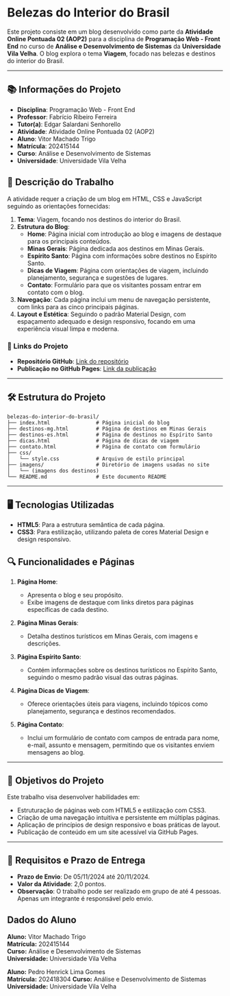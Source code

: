 # Belezas do Interior do Brasil

Este projeto consiste em um blog desenvolvido como parte da **Atividade Online Pontuada 02 (AOP2)** para a disciplina de **Programação Web - Front End** no curso de **Análise e Desenvolvimento de Sistemas** da **Universidade Vila Velha**. O blog explora o tema **Viagem**, focado nas belezas e destinos do interior do Brasil.

---

## 📚 Informações do Projeto

- **Disciplina**: Programação Web - Front End
- **Professor**: Fabrício Ribeiro Ferreira
- **Tutor(a)**: Edgar Salardani Senhorello
- **Atividade**: Atividade Online Pontuada 02 (AOP2)
- **Aluno**: Vitor Machado Trigo
- **Matrícula**: 202415144
- **Curso**: Análise e Desenvolvimento de Sistemas
- **Universidade**: Universidade Vila Velha

## 📝 Descrição do Trabalho

A atividade requer a criação de um blog em HTML, CSS e JavaScript seguindo as orientações fornecidas:

1. **Tema**: Viagem, focando nos destinos do interior do Brasil.
2. **Estrutura do Blog**:
    - **Home**: Página inicial com introdução ao blog e imagens de destaque para os principais conteúdos.
    - **Minas Gerais**: Página dedicada aos destinos em Minas Gerais.
    - **Espírito Santo**: Página com informações sobre destinos no Espírito Santo.
    - **Dicas de Viagem**: Página com orientações de viagem, incluindo planejamento, segurança e sugestões de lugares.
    - **Contato**: Formulário para que os visitantes possam entrar em contato com o blog.
3. **Navegação**: Cada página inclui um menu de navegação persistente, com links para as cinco principais páginas.
4. **Layout e Estética**: Seguindo o padrão Material Design, com espaçamento adequado e design responsivo, focando em uma experiência visual limpa e moderna.

### 🔗 Links do Projeto

- **Repositório GitHub**: [Link do repositório](#)
- **Publicação no GitHub Pages**: [Link da publicação](#)

---

## 🛠 Estrutura do Projeto

```plaintext
belezas-do-interior-do-brasil/
├── index.html               # Página inicial do blog
├── destinos-mg.html         # Página de destinos em Minas Gerais
├── destinos-es.html         # Página de destinos no Espírito Santo
├── dicas.html               # Página de dicas de viagem
├── contato.html             # Página de contato com formulário
├── css/
│   └── style.css            # Arquivo de estilo principal
├── imagens/                 # Diretório de imagens usadas no site
│   └── (imagens dos destinos)
└── README.md                # Este documento README
```


---

## 🖥️ Tecnologias Utilizadas

- **HTML5**: Para a estrutura semântica de cada página.
- **CSS3**: Para estilização, utilizando paleta de cores Material Design e design responsivo.

## 🔍 Funcionalidades e Páginas

1. **Página Home**:
    - Apresenta o blog e seu propósito.
    - Exibe imagens de destaque com links diretos para páginas específicas de cada destino.

2. **Página Minas Gerais**:
    - Detalha destinos turísticos em Minas Gerais, com imagens e descrições.

3. **Página Espírito Santo**:
    - Contém informações sobre os destinos turísticos no Espírito Santo, seguindo o mesmo padrão visual das outras páginas.

4. **Página Dicas de Viagem**:
    - Oferece orientações úteis para viagens, incluindo tópicos como planejamento, segurança e destinos recomendados.

5. **Página Contato**:
    - Inclui um formulário de contato com campos de entrada para nome, e-mail, assunto e mensagem, permitindo que os visitantes enviem mensagens ao blog.

---

## 🎯 Objetivos do Projeto

Este trabalho visa desenvolver habilidades em:

- Estruturação de páginas web com HTML5 e estilização com CSS3.
- Criação de uma navegação intuitiva e persistente em múltiplas páginas.
- Aplicação de princípios de design responsivo e boas práticas de layout.
- Publicação de conteúdo em um site acessível via GitHub Pages.

---

## 📅 Requisitos e Prazo de Entrega

- **Prazo de Envio**: De 05/11/2024 até 20/11/2024.
- **Valor da Atividade**: 2,0 pontos.
- **Observação**: O trabalho pode ser realizado em grupo de até 4 pessoas. Apenas um integrante é responsável pelo envio.

## Dados do Aluno

**Aluno:** Vitor Machado Trigo  
**Matrícula:** 202415144  
**Curso:** Análise e Desenvolvimento de Sistemas  
**Universidade:** Universidade Vila Velha

**Aluno:** Pedro Henrick Lima Gomes  
**Matrícula:** 202418304
**Curso:** Análise e Desenvolvimento de Sistemas  
**Universidade:** Universidade Vila Velha
